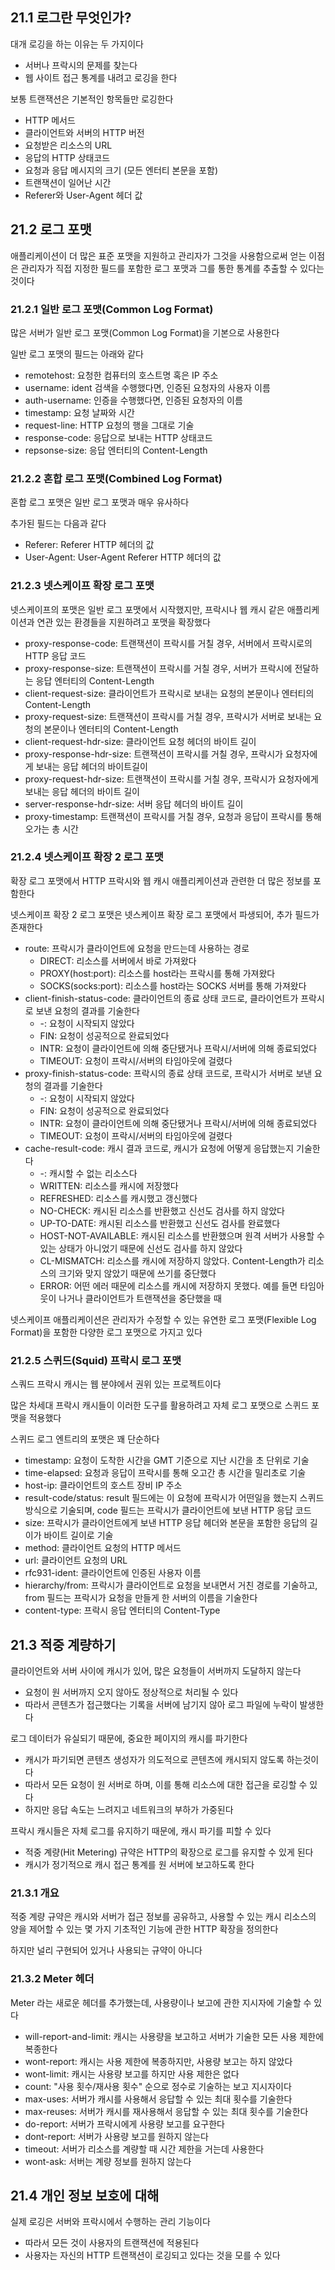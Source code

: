 ## 21.1 로그란 무엇인가?

대개 로깅을 하는 이유는 두 가지이다

-   서버나 프락시의 문제를 찾는다
-   웹 사이트 접근 통계를 내려고 로깅을 한다

보통 트랜잭션은 기본적인 항목들만 로깅한다

-   HTTP 메서드
-   클라이언트와 서버의 HTTP 버전
-   요청받은 리소스의 URL
-   응답의 HTTP 상태코드
-   요청과 응답 메시지의 크기 (모든 엔터티 본문을 포함)
-   트랜잭션이 일어난 시간
-   Referer와 User-Agent 헤더 값

## 21.2 로그 포맷

애플리케이션이 더 많은 표준 포맷을 지원하고 관리자가 그것을 사용함으로써 얻는 이점은 관리자가 직접 지정한 필드를 포함한 로그 포맷과 그를 통한 통계를 추출할 수 있다는 것이다

### 21.2.1 일반 로그 포맷(Common Log Format)

많은 서버가 일반 로그 포맷(Common Log Format)을 기본으로 사용한다

일반 로그 포맷의 필드는 아래와 같다

-   remotehost: 요청한 컴퓨터의 호스트명 혹은 IP 주소
-   username: ident 검색을 수행했다면, 인증된 요청자의 사용자 이름
-   auth-username: 인증을 수행했다면, 인증된 요청자의 이름
-   timestamp: 요청 날짜와 시간
-   request-line: HTTP 요청의 행을 그대로 기술
-   response-code: 응답으로 보내는 HTTP 상태코드
-   repsonse-size: 응답 엔터티의 Content-Length

### 21.2.2 혼합 로그 포맷(Combined Log Format)

혼합 로그 포맷은 일반 로그 포맷과 매우 유사하다

추가된 필드는 다음과 같다

-   Referer: Referer HTTP 헤더의 값
-   User-Agent: User-Agent Referer HTTP 헤더의 값

### 21.2.3 넷스케이프 확장 로그 포맷

넷스케이프의 포맷은 일반 로그 포맷에서 시작했지만, 프락시나 웹 캐시 같은 애플리케이션과 연관 있는 환경들을 지원하려고 포맷을 확장했다

-   proxy-response-code: 트랜잭션이 프락시를 거칠 경우, 서버에서 프락시로의 HTTP 응답 코드
-   proxy-response-size: 트랜잭션이 프락시를 거칠 경우, 서버가 프락시에 전달하는 응답 엔터티의 Content-Length
-   client-request-size: 클라이언트가 프락시로 보내는 요청의 본문이나 엔터티의 Content-Length
-   proxy-request-size: 트랜잭션이 프락시를 거칠 경우, 프락시가 서버로 보내는 요청의 본문이나 엔터티의 Content-Length
-   client-request-hdr-size: 클라이언트 요청 헤더의 바이트 길이
-   proxy-response-hdr-size: 트랜잭션이 프락시를 거칠 경우, 프락시가 요청자에게 보내는 응답 헤더의 바이트길이
-   proxy-request-hdr-size: 트랜잭션이 프락시를 거칠 경우, 프락시가 요청자에게 보내는 응답 헤더의 바이트 길이
-   server-response-hdr-size: 서버 응답 헤더의 바이트 길이
-   proxy-timestamp: 트랜잭션이 프락시를 거칠 경우, 요청과 응답이 프락시를 통해 오가는 총 시간

### 21.2.4 넷스케이프 확장 2 로그 포맷

확장 로그 포맷에서 HTTP 프락시와 웹 캐시 애플리케이션과 관련한 더 많은 정보를 포함한다

넷스케이프 확장 2 로그 포맷은 넷스케이프 확장 로그 포맷에서 파생되어, 추가 필드가 존재한다

-   route: 프락시가 클라이언트에 요청을 만드는데 사용하는 경로
    -   DIRECT: 리소스를 서버에서 바로 가져왔다
    -   PROXY(host:port): 리소스를 host라는 프락시를 통해 가져왔다
    -   SOCKS(socks:port): 리소스를 host라는 SOCKS 서버를 통해 가져왔다
-   client-finish-status-code: 클라이언트의 종료 상태 코드로, 클라이언트가 프락시로 보낸 요청의 결과를 기술한다
    -   -: 요청이 시작되지 않았다
    -   FIN: 요청이 성공적으로 완료되었다
    -   INTR: 요청이 클라이언트에 의해 중단됐거나 프락시/서버에 의해 종료되었다
    -   TIMEOUT: 요청이 프락시/서버의 타임아웃에 걸렸다
-   proxy-finish-status-code: 프락시의 종료 상태 코드로, 프락시가 서버로 보낸 요청의 결과를 기술한다
    -   -: 요청이 시작되지 않았다
    -   FIN: 요청이 성공적으로 완료되었다
    -   INTR: 요청이 클라이언트에 의해 중단됐거나 프락시/서버에 의해 종료되었다
    -   TIMEOUT: 요청이 프락시/서버의 타임아웃에 걸렸다
-   cache-result-code: 캐시 결과 코드로, 캐시가 요청에 어떻게 응답했는지 기술한다
    -   -: 캐시할 수 없는 리소스다
    -   WRITTEN: 리소스를 캐시에 저장했다
    -   REFRESHED: 리소스를 캐시했고 갱신했다
    -   NO-CHECK: 캐시된 리소스를 반환했고 신선도 검사를 하지 않았다
    -   UP-TO-DATE: 캐시된 리소스를 반환했고 신선도 검사를 완료했다
    -   HOST-NOT-AVAILABLE: 캐시된 리소스를 반환했으며 원격 서버가 사용할 수 있는 상태가 아니었기 때문에 신선도 검사를 하지 않았다
    -   CL-MISMATCH: 리소스를 캐시에 저장하지 않았다. Content-Length가 리소스의 크기와 맞지 않았기 때문에 쓰기를 중단했다
    -   ERROR: 어떤 에러 때문에 리소스를 캐시에 저장하지 못했다. 예를 들면 타임아웃이 나거나 클라이언트가 트랜잭션을 중단했을 때

넷스케이프 애플리케이션은 관리자가 수정할 수 있는 유연한 로그 포맷(Flexible Log Format)을 포함한 다양한 로그 포맷으로 가지고 있다

### 21.2.5 스퀴드(Squid) 프락시 로그 포맷

스쿼드 프락시 캐시는 웹 분야에서 권위 있는 프로젝트이다

많은 차세대 프락시 캐시들이 이러한 도구를 활용하려고 자체 로그 포맷으로 스퀴드 포맷을 적용했다

스퀴드 로그 엔트리의 포맷은 꽤 단순하다

-   timestamp: 요청이 도착한 시간을 GMT 기준으로 지난 시간을 초 단위로 기술
-   time-elapsed: 요청과 응답이 프락시를 통해 오고간 총 시간을 밀리초로 기술
-   host-ip: 클라이언트의 호스트 장비 IP 주소
-   result-code/status: result 필드에는 이 요청에 프락시가 어떤일을 했는지 스퀴드 방식으로 기술되며, code 필드는 프락시가 클라이언트에 보낸 HTTP 응답 코드
-   size: 프락시가 클라이언트에게 보낸 HTTP 응답 헤더와 본문을 포함한 응답의 길이가 바이트 길이로 기술
-   method: 클라이언트 요청의 HTTP 메서드
-   url: 클라이언트 요청의 URL
-   rfc931-ident: 클라이언트에 인증된 사용자 이름
-   hierarchy/from: 프락시가 클라이언트로 요청을 보내면서 거친 경로를 기술하고, from 필드는 프락시가 요청을 만들게 한 서버의 이름을 기술한다
-   content-type: 프락시 응답 엔터티의 Content-Type

## 21.3 적중 계량하기

클라이언트와 서버 사이에 캐시가 있어, 많은 요청들이 서버까지 도달하지 않는다

-   요청이 원 서버까지 오지 않아도 정상적으로 처리될 수 있다
-   따라서 콘텐츠가 접근했다는 기록을 서버에 남기지 않아 로그 파일에 누락이 발생한다

로그 데이터가 유실되기 때문에, 중요한 페이지의 캐시를 파기한다

-   캐시가 파기되면 콘텐츠 생성자가 의도적으로 콘텐츠에 캐시되지 않도록 하는것이다
-   따라서 모든 요청이 원 서버로 하며, 이를 통해 리소스에 대한 접근을 로깅할 수 있다
-   하지만 응답 속도는 느려지고 네트워크의 부하가 가중된다

프락시 캐시들은 자체 로그를 유지하기 때문에, 캐시 파기를 피할 수 있다

-   적중 계량(Hit Metering) 규약은 HTTP의 확장으로 로그를 유지할 수 있게 된다
-   캐시가 정기적으로 캐시 접근 통계를 원 서버에 보고하도록 한다

### 21.3.1 개요

적중 계량 규약은 캐시와 서버가 접근 정보를 공유하고, 사용할 수 있는 캐시 리소스의 양을 제어할 수 있는 몇 가지 기초적인 기능에 관한 HTTP 확장을 정의한다

하지만 널리 구현되어 있거나 사용되는 규약이 아니다

### 21.3.2 Meter 헤더

Meter 라는 새로운 헤더를 추가했는데, 사용량이나 보고에 관한 지시자에 기술할 수 있다

-   will-report-and-limit: 캐시는 사용량을 보고하고 서버가 기술한 모든 사용 제한에 복종한다
-   wont-report: 캐시는 사용 제한에 복종하지만, 사용량 보고는 하지 않았다
-   wont-limit: 캐시는 사용량 보고를 하지만 사용 제한은 없다
-   count: "사용 횟수/재사용 횟수" 순으로 정수로 기술하는 보고 지시자이다
-   max-uses: 서버가 캐시를 사용해서 응답할 수 있는 최대 횟수를 기술한다
-   max-reuses: 서버가 캐시를 재사용해서 응답할 수 있는 최대 횟수를 기술한다
-   do-report: 서버가 프락시에게 사용량 보고를 요구한다
-   dont-report: 서버가 사용량 보고를 원하지 않는다
-   timeout: 서버가 리소스를 계량할 때 시간 제한을 거는데 사용한다
-   wont-ask: 서버는 계량 정보를 원하지 않는다

## 21.4 개인 정보 보호에 대해

실제 로깅은 서버와 프락시에서 수행하는 관리 기능이다

-   따라서 모든 것이 사용자의 트랜잭션에 적용된다
-   사용자는 자신의 HTTP 트랜잭션이 로깅되고 있다는 것을 모를 수 있다
